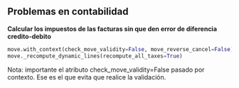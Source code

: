 
## Problemas en contabilidad
**Calcular los impuestos de las facturas sin que den error de diferencia credito-debito**

```python
move.with_context(check_move_validity=False, move_reverse_cancel=False)
move._recompute_dynamic_lines(recompute_all_taxes=True)
```

Nota: importante el atributo check_move_validity=False pasado por contexto. Ese es el que evita que realice la validación.

